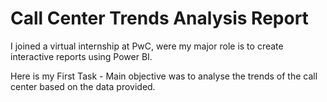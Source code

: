 # Call Center Trends Analysis Report
I joined a virtual internship at PwC, were my major role is to create interactive reports using Power BI.

Here is my First Task -
Main objective was to analyse the trends of the call center based on the data provided.
